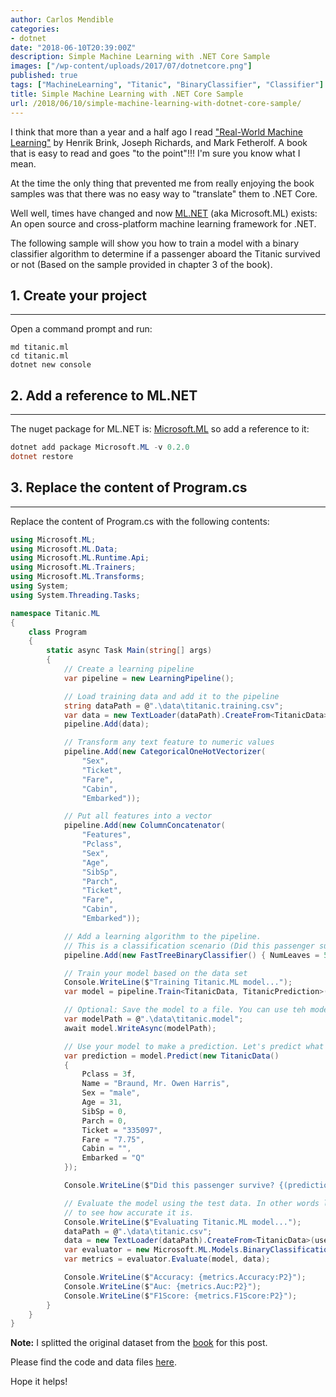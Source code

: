 ```yaml
---
author: Carlos Mendible
categories:
- dotnet
date: "2018-06-10T20:39:00Z"
description: Simple Machine Learning with .NET Core Sample
images: ["/wp-content/uploads/2017/07/dotnetcore.png"]
published: true
tags: ["MachineLearning", "Titanic", "BinaryClassifier", "Classifier"]
title: Simple Machine Learning with .NET Core Sample
url: /2018/06/10/simple-machine-learning-with-dotnet-core-sample/
---
```


I think that more than a year and a half ago I read ["Real-World Machine Learning"](https://www.manning.com/books/real-world-machine-learning) by Henrik Brink, Joseph
Richards, and Mark Fetherolf. A book that is easy to read and goes "to the point"!!! I'm sure you know what I mean.

At the time the only thing that prevented me from really enjoying the book samples was that there was no easy way to "translate" them to .NET Core.

Well well, times have changed and now [ML.NET](https://www.microsoft.com/net/learn/apps/machine-learning-and-ai/ml-dotnet/get-started/windows) (aka Microsoft.ML) exists: An open source and cross-platform machine learning framework for .NET.

The following sample will show you how to train a model with a binary classifier algorithm to determine if a passenger aboard the Titanic survived or not (Based on the sample provided in chapter 3 of the book).

## 1. Create your project
---
Open a command prompt and run:

``` shell
md titanic.ml
cd titanic.ml
dotnet new console
```

## 2. Add a reference to ML.NET
---

The nuget package for ML.NET is: [Microsoft.ML](https://www.nuget.org/packages/Microsoft.ML/) so add a reference to it:

``` powershell
dotnet add package Microsoft.ML -v 0.2.0
dotnet restore
```

## 3. Replace the content of Program.cs
---
Replace the content of Program.cs with the following contents:

``` csharp
using Microsoft.ML;
using Microsoft.ML.Data;
using Microsoft.ML.Runtime.Api;
using Microsoft.ML.Trainers;
using Microsoft.ML.Transforms;
using System;
using System.Threading.Tasks;

namespace Titanic.ML
{
    class Program
    {
        static async Task Main(string[] args)
        {
            // Create a learning pipeline
            var pipeline = new LearningPipeline();

            // Load training data and add it to the pipeline
            string dataPath = @".\data\titanic.training.csv";
            var data = new TextLoader(dataPath).CreateFrom<TitanicData>(useHeader: true, separator: ',');
            pipeline.Add(data);

            // Transform any text feature to numeric values
            pipeline.Add(new CategoricalOneHotVectorizer(
                "Sex",
                "Ticket",
                "Fare",
                "Cabin",
                "Embarked"));

            // Put all features into a vector
            pipeline.Add(new ColumnConcatenator(
                "Features",
                "Pclass",
                "Sex",
                "Age",
                "SibSp",
                "Parch",
                "Ticket",
                "Fare",
                "Cabin",
                "Embarked"));

            // Add a learning algorithm to the pipeline.
            // This is a classification scenario (Did this passenger survive?)
            pipeline.Add(new FastTreeBinaryClassifier() { NumLeaves = 5, NumTrees = 5, MinDocumentsInLeafs = 2 });

            // Train your model based on the data set
            Console.WriteLine($"Training Titanic.ML model...");
            var model = pipeline.Train<TitanicData, TitanicPrediction>();

            // Optional: Save the model to a file. You can use teh model in another program!!!
            var modelPath = @".\data\titanic.model";
            await model.WriteAsync(modelPath);

            // Use your model to make a prediction. Let's predict what happened to this passenger
            var prediction = model.Predict(new TitanicData()
            {
                Pclass = 3f,
                Name = "Braund, Mr. Owen Harris",
                Sex = "male",
                Age = 31,
                SibSp = 0,
                Parch = 0,
                Ticket = "335097",
                Fare = "7.75",
                Cabin = "",
                Embarked = "Q"
            });

            Console.WriteLine($"Did this passenger survive? {(prediction.Survived ? "Yes" : "No")}");

            // Evaluate the model using the test data. In other words let's test the model 
            // to see how accurate it is.
            Console.WriteLine($"Evaluating Titanic.ML model...");
            dataPath = @".\data\titanic.csv";
            data = new TextLoader(dataPath).CreateFrom<TitanicData>(useHeader: true, separator: ',');
            var evaluator = new Microsoft.ML.Models.BinaryClassificationEvaluator();
            var metrics = evaluator.Evaluate(model, data);

            Console.WriteLine($"Accuracy: {metrics.Accuracy:P2}");
            Console.WriteLine($"Auc: {metrics.Auc:P2}");
            Console.WriteLine($"F1Score: {metrics.F1Score:P2}");
        }
    }
}
```

**Note:** I splitted the original dataset from the [book](https://github.com/brinkar/real-world-machine-learning) for this post.

Please find the code and data files [here](https://github.com/cmendible/dotnetcore.samples/tree/main/titanic.ml).

Hope it helps!
